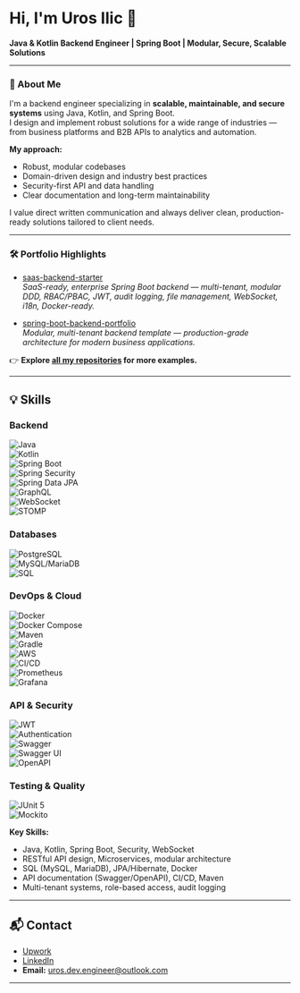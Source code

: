# Hi, I'm Uros Ilic 👋  
**Java & Kotlin Backend Engineer | Spring Boot | Modular, Secure, Scalable Solutions**

---

### 🚀 About Me

I'm a backend engineer specializing in **scalable, maintainable, and secure systems** using Java, Kotlin, and Spring Boot.  
I design and implement robust solutions for a wide range of industries — from business platforms and B2B APIs to analytics and automation.

**My approach:**  
- Robust, modular codebases  
- Domain-driven design and industry best practices  
- Security-first API and data handling  
- Clear documentation and long-term maintainability

I value direct written communication and always deliver clean, production-ready solutions tailored to client needs.

---

### 🛠️ Portfolio Highlights

- [saas-backend-starter](https://github.com/urosengineer/saas-backend-starter)  
  *SaaS-ready, enterprise Spring Boot backend — multi-tenant, modular DDD, RBAC/PBAC, JWT, audit logging, file management, WebSocket, i18n, Docker-ready.*

- [spring-boot-backend-portfolio](https://github.com/urosengineer/spring-boot-backend-portfolio)  
  *Modular, multi-tenant backend template — production-grade architecture for modern business applications.*

👉 **Explore [all my repositories](https://github.com/urosengineer?tab=repositories) for more examples.**

---

## 💡 Skills

### Backend
![Java](https://img.shields.io/badge/Java-blue)  
![Kotlin](https://img.shields.io/badge/Kotlin-blueviolet)  
![Spring Boot](https://img.shields.io/badge/Spring%20Boot-brightgreen)  
![Spring Security](https://img.shields.io/badge/Spring%20Security-6DB33F?logo=spring-security&logoColor=white)  
![Spring Data JPA](https://img.shields.io/badge/Spring%20Data%20JPA-yellowgreen)  
![GraphQL](https://img.shields.io/badge/GraphQL-E10098?logo=graphql&logoColor=white)  
![WebSocket](https://img.shields.io/badge/WebSocket-3A76F0?logo=websocket&logoColor=white)  
![STOMP](https://img.shields.io/badge/STOMP-61DAFB?logo=stomp&logoColor=white)  

### Databases
![PostgreSQL](https://img.shields.io/badge/PostgreSQL-316192?logo=postgresql&logoColor=white)  
![MySQL/MariaDB](https://img.shields.io/badge/MySQL%2FMariaDB-blue)  
![SQL](https://img.shields.io/badge/SQL-lightgrey)  

### DevOps & Cloud
![Docker](https://img.shields.io/badge/Docker-informational)  
![Docker Compose](https://img.shields.io/badge/Docker%20Compose-2496ED?logo=docker&logoColor=white)  
![Maven](https://img.shields.io/badge/Maven-C71A36?logo=apache-maven&logoColor=white)  
![Gradle](https://img.shields.io/badge/Gradle-02303A?logo=gradle&logoColor=white)  
![AWS](https://img.shields.io/badge/AWS-232F3E?logo=amazon-aws&logoColor=white)  
![CI/CD](https://img.shields.io/badge/CI%2FCD-35495E?logo=github-actions&logoColor=white)  
![Prometheus](https://img.shields.io/badge/Prometheus-E6522C?logo=prometheus&logoColor=white)  
![Grafana](https://img.shields.io/badge/Grafana-F46800?logo=grafana&logoColor=white)  

### API & Security
![JWT](https://img.shields.io/badge/JWT-orange)  
![Authentication](https://img.shields.io/badge/Authentication-critical)  
![Swagger](https://img.shields.io/badge/Swagger-success)  
![Swagger UI](https://img.shields.io/badge/Swagger%20UI-85EA2D?logo=swagger&logoColor=white)  
![OpenAPI](https://img.shields.io/badge/OpenAPI-brightgreen)  

### Testing & Quality
![JUnit 5](https://img.shields.io/badge/JUnit%205-25A162?logo=junit5&logoColor=white)  
![Mockito](https://img.shields.io/badge/Mockito-2D9C3B?logo=java&logoColor=white)  


**Key Skills:**
- Java, Kotlin, Spring Boot, Security, WebSocket
- RESTful API design, Microservices, modular architecture
- SQL (MySQL, MariaDB), JPA/Hibernate, Docker
- API documentation (Swagger/OpenAPI), CI/CD, Maven
- Multi-tenant systems, role-based access, audit logging

---

## 📬 Contact

- [Upwork](https://www.upwork.com/freelancers/~01fec0932cf5314b14)
- [LinkedIn](https://www.linkedin.com/in/uros-ilic-6a201436a)
- **Email:** uros.dev.engineer@outlook.com

---
